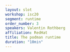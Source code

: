 ```yaml
---
layout: slot
workshop: isc20
segment: runtime
order_number: 3
speakers: Valentin Rothberg
affiliation: RedHat
title: The podman runtime
duration: "10min"
---
```

